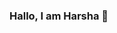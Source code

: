 ### Hallo, I am Harsha 👋

<!--
**Harsha-Musunuri/harsha-musunuri** is a ✨ _special_ ✨ repository because its `README.md` (this file) appears on your GitHub profile.

I'm an engineer. I was born in a small town called Khammam in India. I love spending my free time understanding recent advancements in ML and occasionally, making acoustic covers for my YouTube Channel[Harsha Musunuri](https://www.youtube.com/HarshaMusunuri).

- 🔭 I’m currently working as a Machine Learning Research Assistant in Rutgers Machine Learning Lab (RUML) advised by Prof.Sungjin Ahn.
- 🌱 I’m currently learning to bridge my understanding in Deploying ML applications to production that can impact millions of lives.
- 👯 I’m looking to collaborate on Deep Learning Frameworks on Object Detection and Reinforcement Learning.
- 💬 Ask me about Bayesian Statistics, Markov Chains, Variational Bayesian, Monte Carlo methods, SVD, Reinforcment Learning, Recommender Systems.
- 📫 I'm best reached via [email](harsha.musu@gmail.com) 
- 😅 Fun facts: I once spent 16 hours playing Watch Dogs by Ubisoft & I once had an experience of "about to be fined" moment for an invalid train ticket but no cash in hand and the inspector can take only cash (We have friends for a reason :P)!


---

<script src="https://apis.google.com/js/platform.js"></script>

<div class="g-ytsubscribe" data-channelid="UCM_ldhK1fD5x4s_oTnf5qxA" data-layout="full" data-count="default"></div>



